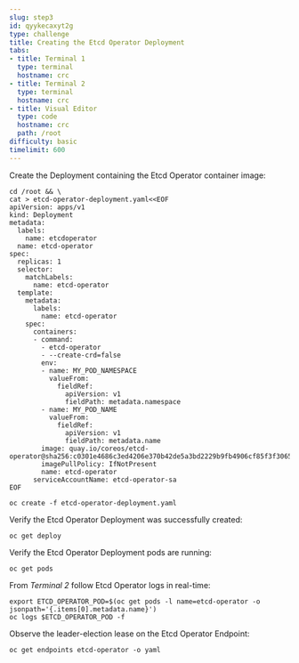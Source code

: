 ```yaml
---
slug: step3
id: qyykecaxyt2g
type: challenge
title: Creating the Etcd Operator Deployment
tabs:
- title: Terminal 1
  type: terminal
  hostname: crc
- title: Terminal 2
  type: terminal
  hostname: crc
- title: Visual Editor
  type: code
  hostname: crc
  path: /root
difficulty: basic
timelimit: 600
---
```

Create the Deployment containing the Etcd Operator container image:

```
cd /root && \
cat > etcd-operator-deployment.yaml<<EOF
apiVersion: apps/v1
kind: Deployment
metadata:
  labels:
    name: etcdoperator
  name: etcd-operator
spec:
  replicas: 1
  selector:
    matchLabels:
      name: etcd-operator
  template:
    metadata:
      labels:
        name: etcd-operator
    spec:
      containers:
      - command:
        - etcd-operator
        - --create-crd=false
        env:
        - name: MY_POD_NAMESPACE
          valueFrom:
            fieldRef:
              apiVersion: v1
              fieldPath: metadata.namespace
        - name: MY_POD_NAME
          valueFrom:
            fieldRef:
              apiVersion: v1
              fieldPath: metadata.name
        image: quay.io/coreos/etcd-operator@sha256:c0301e4686c3ed4206e370b42de5a3bd2229b9fb4906cf85f3f30650424abec2
        imagePullPolicy: IfNotPresent
        name: etcd-operator
      serviceAccountName: etcd-operator-sa
EOF
```

```
oc create -f etcd-operator-deployment.yaml
```

Verify the Etcd Operator Deployment was successfully created:

```
oc get deploy
```

Verify the Etcd Operator Deployment pods are running:

```
oc get pods
```

From *Terminal 2* follow Etcd Operator logs in real-time:

```
export ETCD_OPERATOR_POD=$(oc get pods -l name=etcd-operator -o jsonpath='{.items[0].metadata.name}')
oc logs $ETCD_OPERATOR_POD -f
```

Observe the leader-election lease on the Etcd Operator Endpoint:

```
oc get endpoints etcd-operator -o yaml
```
